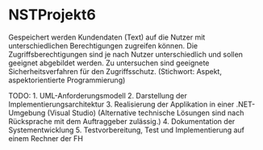 NSTProjekt6
========
Gespeichert werden Kundendaten (Text) auf die Nutzer mit unterschiedlichen 
Berechtigungen zugreifen können. Die Zugriffsberechtigungen sind je nach Nutzer 
unterschiedlich und sollen geeignet abgebildet werden. Zu untersuchen sind 
geeignete Sicherheitsverfahren für den Zugriffsschutz. 
(Stichwort: Aspekt, aspektorientierte Programmierung)


TODO:
    1. 	UML-Anforderungsmodell
    2. 	Darstellung der Implementierungsarchitektur
    3. 	Realisierung der Applikation in einer .NET-Umgebung (Visual Studio)	
    	(Alternative technische Lösungen sind nach Rücksprache mit dem 
    	Auftraggeber zulässig.)
    4.	Dokumentation der Systementwicklung
    5.	Testvorbereitung, Test und Implementierung auf einem Rechner der FH